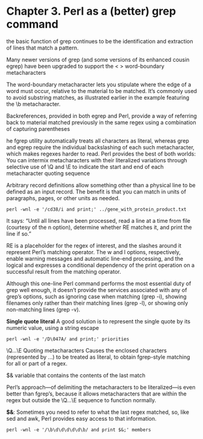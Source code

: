 # Chapter 3. Perl as a (better) grep command

 the basic function of grep continues to be the identification and extraction of lines that match a pattern.

Many newer versions of grep (and some versions of its enhanced cousin egrep) have been upgraded to support the \< \> word-boundary metacharacters

The word-boundary metacharacter lets you stipulate where the edge of a word must occur, relative to the material to be matched. It’s commonly used to avoid substring matches, as illustrated earlier in the example featuring the \b metacharacter.

Backreferences, provided in both egrep and Perl, provide a way of referring back to material matched previously in the same regex using a combination of capturing parentheses 

he fgrep utility automatically treats all characters as literal, whereas grep and egrep require the individual backslashing of each such metacharacter, which makes regexes harder to read. Perl provides the best of both worlds: You can intermix metacharacters with their literalized variations through selective use of \Q and \E to indicate the start and end of each metacharacter quoting sequence

Arbitrary record definitions allow something other than a physical line to be defined as an input record. The benefit is that you can match in units of paragraphs, pages, or other units as needed. 

```{console'}
perl -wnl -e '/cd38/i and print;' ../gene_with_protein_product.txt
```

It says: “Until all lines have been processed, read a line at a time from file (courtesy of the n option), determine whether RE matches it, and print the line if so.”

RE is a placeholder for the regex of interest, and the slashes around it represent Perl’s matching operator. The w and l options, respectively, enable warning messages and automatic line-end processing, and the logical and expresses a conditional dependency of the print operation on a successful result from the matching operator.

Although this one-line Perl command performs the most essential duty of grep well enough, it doesn’t provide the services associated with any of grep’s options, such as ignoring case when matching (grep -i), showing filenames only rather than their matching lines (grep -l), or showing only non-matching lines (grep -v). 


__Single quote literal__ A good solution is to represent the single quote by its numeric value, using a string escape 


```{console}
perl -wnl -e '/D\047A/ and print;' priorities
```

\Q...\E
Quoting metacharacters
Causes the enclosed characters (represented by ...) to be treated as literal, to obtain fgrep-style matching for all or part of a regex.

$& variable that contains the contents of the last match

Perl’s approach—of delimiting the metacharacters to be literalized—is even better than fgrep’s, because it allows metacharacters that are within the regex but outside the \Q...\E sequence to function normally. 

__$&__: Sometimes you need to refer to what the last regex matched, so, like sed and awk, Perl provides easy access to that information. 


```{console}
perl -wnl -e '/\b\d\d\d\d\d\b/ and print $&;' members
```


